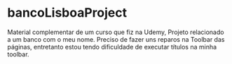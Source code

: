 # bancoLisboaProject
 Material complementar de um curso que fiz na Udemy, Projeto relacionado a um banco com o meu nome. Preciso de fazer uns reparos na Toolbar das páginas, entretanto estou tendo dificuldade de executar títulos na minha toolbar. 
